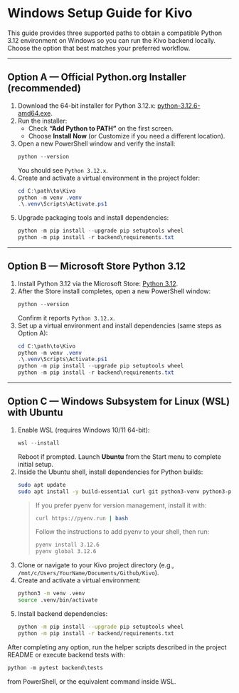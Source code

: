 # Windows Setup Guide for Kivo

This guide provides three supported paths to obtain a compatible Python 3.12 environment on Windows so you can run the Kivo backend locally. Choose the option that best matches your preferred workflow.

---

## Option A — Official Python.org Installer (recommended)

1. Download the 64-bit installer for Python 3.12.x: [python-3.12.6-amd64.exe](https://www.python.org/ftp/python/3.12.6/python-3.12.6-amd64.exe).
2. Run the installer:
   - Check **“Add Python to PATH”** on the first screen.
   - Choose **Install Now** (or Customize if you need a different location).
3. Open a new PowerShell window and verify the install:
   ```powershell
   python --version
   ```
   You should see `Python 3.12.x`.
4. Create and activate a virtual environment in the project folder:
   ```powershell
   cd C:\path\to\Kivo
   python -m venv .venv
   .\.venv\Scripts\Activate.ps1
   ```
5. Upgrade packaging tools and install dependencies:
   ```powershell
   python -m pip install --upgrade pip setuptools wheel
   python -m pip install -r backend\requirements.txt
   ```

---

## Option B — Microsoft Store Python 3.12

1. Install Python 3.12 via the Microsoft Store: [Python 3.12](https://apps.microsoft.com/detail/9ncvdn91xzqp).
2. After the Store install completes, open a new PowerShell window:
   ```powershell
   python --version
   ```
   Confirm it reports `Python 3.12.x`.
3. Set up a virtual environment and install dependencies (same steps as Option A):
   ```powershell
   cd C:\path\to\Kivo
   python -m venv .venv
   .\.venv\Scripts\Activate.ps1
   python -m pip install --upgrade pip setuptools wheel
   python -m pip install -r backend\requirements.txt
   ```

---

## Option C — Windows Subsystem for Linux (WSL) with Ubuntu

1. Enable WSL (requires Windows 10/11 64-bit):
   ```powershell
   wsl --install
   ```
   Reboot if prompted. Launch **Ubuntu** from the Start menu to complete initial setup.
2. Inside the Ubuntu shell, install dependencies for Python builds:
   ```bash
   sudo apt update
   sudo apt install -y build-essential curl git python3-venv python3-pip
   ```
   > If you prefer pyenv for version management, install it with:
   > ```bash
   > curl https://pyenv.run | bash
   > ```
   > Follow the instructions to add pyenv to your shell, then run:
   > ```bash
   > pyenv install 3.12.6
   > pyenv global 3.12.6
   > ```
3. Clone or navigate to your Kivo project directory (e.g., `/mnt/c/Users/YourName/Documents/Github/Kivo`).
4. Create and activate a virtual environment:
   ```bash
   python3 -m venv .venv
   source .venv/bin/activate
   ```
5. Install backend dependencies:
   ```bash
   python -m pip install --upgrade pip setuptools wheel
   python -m pip install -r backend/requirements.txt
   ```

After completing any option, run the helper scripts described in the project README or execute backend tests with:
```powershell
python -m pytest backend\tests
```
from PowerShell, or the equivalent command inside WSL.
